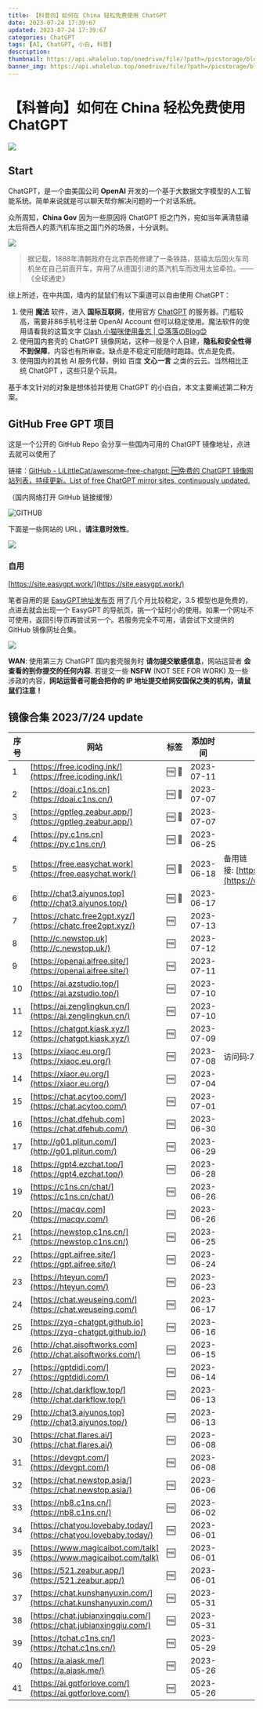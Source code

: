 ```yaml
---
title: 【科普向】如何在 China 轻松免费使用 ChatGPT
date: 2023-07-24 17:39:67
updated: 2023-07-24 17:39:67
categories: ChatGPT
tags: [AI, ChatGPT, 小白, 科普]
description: 
thumbnail: https://api.whaleluo.top/onedrive/file/?path=/picstorage/blog/img/202307241743871.png
banner_img: https://api.whaleluo.top/onedrive/file/?path=/picstorage/blog/img/202307241743871.png
---
```


# 【科普向】如何在 China 轻松免费使用 ChatGPT

![](https://api.whaleluo.top/onedrive/file/?path=/picstorage/blog/img/202307241743871.png)

## Start

ChatGPT，是一个由美国公司 **OpenAI** 开发的一个基于大数据文字模型的人工智能系统。简单来说就是可以聊天帮你解决问题的一个对话系统。

众所周知，**China Gov** 因为一些原因将 ChatGPT 拒之门外，宛如当年满清慈禧太后将西人的蒸汽机车拒之国门外的场景，十分讽刺。

![](https://api.whaleluo.top/onedrive/file/?path=/picstorage/blog/img/how-to-ues-free-ChatGPT-in-China-chixitaihou.png)

> 据记载，1888年清朝政府在北京西苑修建了一条铁路，慈禧太后因火车司机坐在自己前面开车，弃用了从德国引进的蒸汽机车而改用太监牵拉。——《全球通史》

综上所述，在中共国，墙内的鼠鼠们有以下渠道可以自由使用 ChatGPT：

1. 使用 **魔法** 软件，进入 **国际互联网**，使用官方 [ChatGPT](https://chat.openai.com/) 的服务器。门槛较高，需要非86手机号注册 OpenAI Account 但可以稳定使用。魔法软件的使用请看我的这篇文字 [Clash 小猫咪使用备忘 | 😊落落のBlog😊](https://whaleluo.top/clash-proxy-guide/)
2. 使用国内套壳的 ChatGPT 镜像网站，这种一般是个人自建，**隐私和安全性得不到保障**，内容也有所审查。缺点是不稳定可能随时跑路。优点是免费。
3. 使用国内的其他 AI 服务代替，例如 百度 **文心一言** 之类的云云。当然相比正统 ChatGPT ，这些只是个玩具。

基于本文针对的对象是想体验并使用 ChatGPT 的小白白，本文主要阐述第二种方案。

## GitHub Free GPT 项目

这是一个公开的 GitHub Repo 会分享一些国内可用的 ChatGPT 镜像地址，点进去就可以使用了

链接：[GitHub - LiLittleCat/awesome-free-chatgpt: 🆓免费的 ChatGPT 镜像网站列表，持续更新。List of free ChatGPT mirror sites, continuously updated.](https://github.com/LiLittleCat/awesome-free-chatgpt/tree/main)

（国内网络打开 GitHub 链接缓慢）

![GITHUB](https://api.whaleluo.top/onedrive/file/?path=/picstorage/blog/img/how-to-ues-free-ChatGPT-in-China-github-free-gpt-repo.png)

下面是一些网站的 URL，**请注意时效性**。

![](https://api.whaleluo.top/onedrive/file/?path=/picstorage/blog/img/how-to-ues-free-ChatGPT-in-China-url.png)

### 自用

[https://site.easygpt.work/](https://site.easygpt.work/)

笔者自用的是 [EasyGPT地址发布页](https://site.easygpt.work/) 用了几个月比较稳定，3.5 模型也是免费的，点进去就会出现一个 EasyGPT 的导航页，挑一个延时小的使用。如果一个网址不可使用，返回引导页再尝试另一个。若服务完全不可用，请尝试下文提供的 GitHub 镜像网址合集。

![](https://api.whaleluo.top/onedrive/file/?path=/picstorage/blog/img/how-to-ues-free-ChatGPT-in-China-index.png)

**WAN**: 使用第三方 ChatGPT 国内套壳服务时 **请勿提交敏感信息**，网站运营者 **会查看的到你提交的任何内容**. 若提交一些 **NSFW** (NOT SEE FOR WORK) 及一些涉政的内容，**网站运营者可能会把你的 IP 地址提交给网安国保之类的机构，请鼠鼠们注意！**

## 镜像合集 2023/7/24 update

|序号|网站|标签|添加时间|备注|
|---|---|---|---|---|
|1|[https://free.icoding.ink/](https://free.icoding.ink/)|🆓 💪|2023-07-11||
|2|[https://doai.c1ns.cn](https://doai.c1ns.cn/)|🆓 💪|2023-07-07||
|3|[https://gptleg.zeabur.app/](https://gptleg.zeabur.app/)|🆓 💪|2023-07-07||
|4|[https://py.c1ns.cn](https://py.c1ns.cn/)|🆓 💪|2023-06-25||
|5|[https://free.easychat.work](https://free.easychat.work/)|🆓 💪|2023-06-18|备用链接: [https://www.easygpt.work](https://www.easygpt.work/)|
|6|[http://chat3.aiyunos.top](http://chat3.aiyunos.top/)|🆓 💪|2023-06-17||
|7|[https://chatc.free2gpt.xyz/](https://chatc.free2gpt.xyz/)|🆓|2023-07-13||
|8|[http://c.newstop.uk](http://c.newstop.uk/)|🆓|2023-07-12||
|9|[https://openai.aifree.site/](https://openai.aifree.site/)|🆓|2023-07-11||
|10|[https://ai.azstudio.top/](https://ai.azstudio.top/)|🆓|2023-07-10||
|11|[https://ai.zenglingkun.cn/](https://ai.zenglingkun.cn/)|🆓|2023-07-10||
|12|[https://chatgpt.kiask.xyz/](https://chatgpt.kiask.xyz/)|🆓|2023-07-09||
|13|[https://xiaoc.eu.org/](https://xiaoc.eu.org/)|🆓|2023-07-08|访问码:754685.|
|14|[https://xiaor.eu.org/](https://xiaor.eu.org/)|🆓|2023-07-04||
|15|[https://chat.acytoo.com/](https://chat.acytoo.com/)|🆓|2023-07-01||
|16|[https://chat.dfehub.com](https://chat.dfehub.com/)|🆓|2023-06-30||
|17|[http://g01.plitun.com/](http://g01.plitun.com/)|🆓|2023-06-29||
|18|[https://gpt4.ezchat.top/](https://gpt4.ezchat.top/)|🆓|2023-06-28||
|19|[https://c1ns.cn/chat/](https://c1ns.cn/chat/)|🆓|2023-06-26||
|20|[https://macqv.com](https://macqv.com/)|🆓|2023-06-26||
|21|[https://newstop.c1ns.cn/](https://newstop.c1ns.cn/)|🆓|2023-06-25||
|22|[https://gpt.aifree.site/](https://gpt.aifree.site/)|🆓|2023-06-24||
|23|[https://hteyun.com/](https://hteyun.com/)|🆓|2023-06-23||
|24|[https://chat.weuseing.com/](https://chat.weuseing.com/)|🆓|2023-06-17||
|25|[https://zyq-chatgpt.github.io](https://zyq-chatgpt.github.io/)|🆓|2023-06-16||
|26|[http://chat.aisoftworks.com](http://chat.aisoftworks.com/)|🆓|2023-06-15||
|27|[https://gptdidi.com/](https://gptdidi.com/)|🆓|2023-06-14||
|28|[http://chat.darkflow.top/](http://chat.darkflow.top/)|🆓|2023-06-13||
|29|[http://chat3.aiyunos.top](http://chat3.aiyunos.top/)|🆓|2023-06-13||
|30|[https://chat.flares.ai/](https://chat.flares.ai/)|🆓|2023-06-08||
|31|[https://devgpt.com/](https://devgpt.com/)|🆓|2023-06-08||
|32|[https://chat.newstop.asia/](https://chat.newstop.asia/)|🆓|2023-06-06||
|33|[https://nb8.c1ns.cn/](https://nb8.c1ns.cn/)|🆓|2023-06-02||
|34|[https://chatyou.lovebaby.today/](https://chatyou.lovebaby.today/)|🆓|2023-06-01||
|35|[https://www.magicaibot.com/talk](https://www.magicaibot.com/talk)|🆓|2023-06-01||
|36|[https://521.zeabur.app/](https://521.zeabur.app/)|🆓|2023-06-01||
|37|[https://chat.kunshanyuxin.com/](https://chat.kunshanyuxin.com/)|🆓|2023-05-31||
|38|[https://chat.jubianxingqiu.com/](https://chat.jubianxingqiu.com/)|🆓|2023-05-31||
|39|[https://tchat.c1ns.cn/](https://tchat.c1ns.cn/)|🆓|2023-05-29||
|40|[https://a.aiask.me/](https://a.aiask.me/)|🆓|2023-05-26||
|41|[https://ai.gptforlove.com/](https://ai.gptforlove.com/)|🆓|2023-05-26|